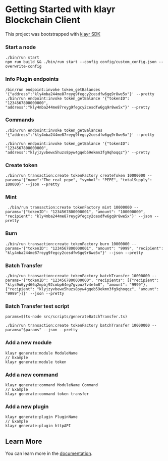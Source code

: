 # Getting Started with klayr Blockchain Client

This project was bootstrapped with [klayr SDK](https://github.com/klayrHQ/klayr-sdk)

### Start a node

```
./bin/run start
npm run build && ./bin/run start --config config/custom_config.json --overwrite-config
```

### Info Plugin endpoints

```
/bin/run endpoint:invoke token_getBalances '{"address":"kly4mba244me87reyg9fegcy2cesdfw6gq9r8we5x"}' --pretty
./bin/run endpoint:invoke token_getBalance '{"tokenID": "1234567800000000", "address":"kly4mba244me87reyg9fegcy2cesdfw6gq9r8we5x"}' --pretty
```

### Commands

```
./bin/run endpoint:invoke token_getBalances '{"address":"kly4mba244me87reyg9fegcy2cesdfw6gq9r8we5x"}' --pretty

./bin/run endpoint:invoke token_getBalance '{"tokenID": "1234567800000000", "address":"klyjzyvbewx5huzs8pyw4gqeb59ekmn3fg9qhoqqz"}' --pretty
```

### Create token

```
./bin/run transaction:create tokenFactory createToken 10000000 --params='{"name":"The real pepe", "symbol": "PEPE", "totalSupply": 100000}' --json --pretty
```

### Mint

```
 ./bin/run transaction:create tokenFactory mint 10000000 --params='{"tokenID": "1234567800000001", "amount": "100000000", "recipient": "kly4mba244me87reyg9fegcy2cesdfw6gq9r8we5x"}' --json --pretty
```

### Burn

```
./bin/run transaction:create tokenFactory burn 10000000 --params='{"tokenID": "1234567800000001", "amount": "9999", "recipient": "kly4mba244me87reyg9fegcy2cesdfw6gq9r8we5x"}' --json --pretty
```

### Batch Transfer

```
./bin/run transaction:create tokenFactory batchTransfer 10000000 --params='{"tokenID": "1234567800000000", "recipients": [{"recipient": "klys9u6yy466q2mpbj92cmbp64eg7gvpuz7v4efm8", "amount": "9999"}, {"recipient": "klyjzyvbewx5huzs8pyw4gqeb59ekmn3fg9qhoqqz", "amount": "9999"}]}' --json --pretty
```

### Batch Transfer test script

```
params=$(ts-node src/scripts/generateBatchTransfer.ts)
```

```
./bin/run transaction:create tokenFactory batchTransfer 10000000 --params="$params" --json --pretty
```

### Add a new module

```
klayr generate:module ModuleName
// Example
klayr generate:module token
```

### Add a new command

```
klayr generate:command ModuleName Command
// Example
klayr generate:command token transfer
```

### Add a new plugin

```
klayr generate:plugin PluginName
// Example
klayr generate:plugin httpAPI
```

## Learn More

You can learn more in the [documentation](https://klayr.com/documentation/klayr-sdk/).
